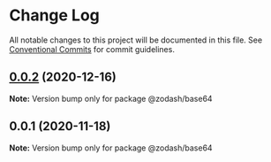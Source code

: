 # Change Log

All notable changes to this project will be documented in this file.
See [Conventional Commits](https://conventionalcommits.org) for commit guidelines.

## [0.0.2](https://github.com/zcorky/zodash/compare/@zodash/base64@0.0.1...@zodash/base64@0.0.2) (2020-12-16)

**Note:** Version bump only for package @zodash/base64





## 0.0.1 (2020-11-18)

**Note:** Version bump only for package @zodash/base64
